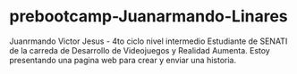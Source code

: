 # prebootcamp-Juanarmando-Linares
Juanrmando Victor Jesus - 4to ciclo
nivel intermedio
Estudiante de SENATI de la carreda de Desarrollo de Videojuegos y Realidad Aumenta. Estoy presentando una pagina web para crear y enviar una historia.
